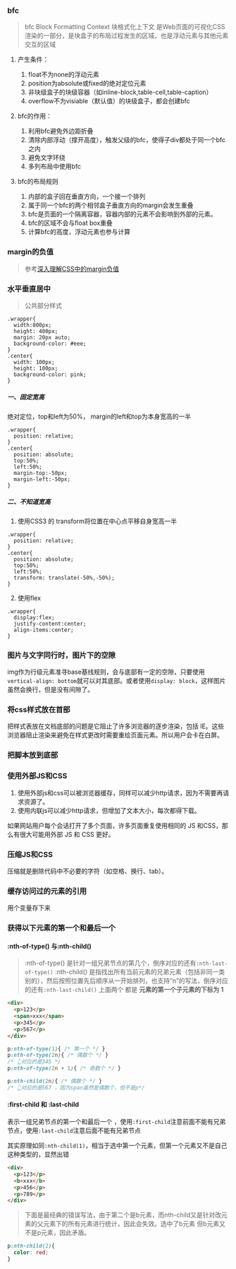 <!-- css.md -->
### bfc
> bfc Block Formatting Context 块格式化上下文 是Web页面的可视化CSS渲染的一部分，是块盒子的布局过程发生的区域，也是浮动元素与其他元素交互的区域

1. 产生条件：
    1. float不为none的浮动元素
    2. position为absolute或fixed的绝对定位元素
    3. 非块级盒子的块级容器（如inline-block,table-cell,table-caption）
    4. overflow不为visiable（默认值）的块级盒子，都会创建bfc

2. bfc的作用：
    1. 利用bfc避免外边距折叠
    2. 清除内部浮动（撑开高度），触发父级的bfc，使得子div都处于同一个bfc之内
    3. 避免文字环绕
    4. 多列布局中使用bfc

3. bfc的布局规则
    1. 内部的盒子回在垂直方向，一个接一个排列
    2. 属于同一个bfc的两个相邻盒子垂直方向的margin会发生重叠
    3. bfc是页面的一个隔离容器，容器内部的元素不会影响到外部的元素。
    4. bfc的区域不会与float box重叠
    5. 计算bfc的高度，浮动元素也参与计算


### margin的负值
> 参考[深入理解CSS中的margin负值](https://www.cnblogs.com/xiaohuochai/p/5314289.html)


### 水平垂直居中
> 公共部分样式
```
.wrapper{
  width:800px;
  height: 400px;
  margin: 20px auto;
  background-color: #eee;
}
.center{
  width: 100px;
  height: 100px;
  background-color: pink;
}
```
##### 一、固定宽高
绝对定位，top和left为50%， margin的left和top为本身宽高的一半
```
.wrapper{
  position: relative;
}
.center{
  position: absolute;
  top:50%;
  left:50%;
  margin-top:-50px;
  margin-left:-50px;
}
```
##### 二、不知道宽高
1. 使用CSS3 的 transform将位置在中心点平移自身宽高一半
```
.wrapper{
  position: relative;
}
.center{
  position: absolute;
  top:50%;
  left:50%;
  transform: translate(-50%,-50%);
}
```
2. 使用flex
```
.wrapper{
  display:flex;
  justify-content:center;
  align-items:center;
}
```

### 图片与文字同行时，图片下的空隙

img作为行级元素准寻base基线规则，会与底部有一定的空隙，只要使用```vertical-align: bottom```就可以对其底部。或者使用```display: block```，这样图片虽然会换行，但是没有间隙了。

### 将css样式放在首部
把样式表放在文档底部的问题是它阻止了许多浏览器的逐步渲染，包括 IE。这些浏览器阻止渲染来避免在样式更改时需要重绘页面元素。所以用户会卡在白屏。

### 把脚本放到底部

### 使用外部JS和CSS
1. 使用外部js和css可以被浏览器缓存，同样可以减少http请求，因为不需要再请求资源了。
2. 使用内联js可以减少http请求，但增加了文本大小，每次都得下载。

如果网站用户每个会话打开了多个页面，许多页面重复使用相同的 JS 和CSS，那么有很大可能用外部 JS 和 CSS 更好。

### 压缩JS和CSS
压缩就是删除代码中不必要的字符（如空格、换行、tab）。

### 缓存访问过的元素的引用
用个变量存下来

### 获得以下元素的第一个和最后一个

#### :nth-of-type() 与:nth-child()
> :nth-of-type() 是针对一组兄弟节点的第几个，倒序对应的还有```:nth-last-of-type()```
> :nth-child() 是指找出所有当前元素的兄弟元素（包括非同一类别的），然后按照位置先后顺序从一开始排列，也支持“n”的写法，倒序对应的还有```:nth-last-child()```
> 上面两个 都是 **元素的第一个子元素的下标为 1**
```html
<div>
  <p>123</p>
  <span>xxx</span>
  <p>345</p>
  <p>567</p>
</div> 
```

```css
p:nth-of-type(1){ /* 第一个 */ }
p:nth-of-type(2n){ /* 偶数个 */ }
/* 👆对应的是345 */
p:nth-of-type(2n + 1){ /* 奇数个 */ }

p:nth-child(2n){ /* 偶数个 */ }
/* 👆对应的是567 ，因为span虽然是偶数个，但不是p*/
```

#### :first-child 和 :last-child
表示一组兄弟节点的第一个和最后一个 ，使用```:first-child```注意前面不能有兄弟节点，使用```:last-child```注意后面不能有兄弟节点

其实原理如同```:nth-child(1)```，相当于选中第一个元素，但第一个元素又不是自己这种类型的，显然出错

```html
<div>
  <p>123</p>
  <b>xxx</b>
  <p>456</p>
  <p>789</p>
</div>
```

> 下面是最经典的错误写法，由于第二个是b元素，而nth-child又是针对改元素的父元素下的所有元素进行统计，因此会失效。选中了b元素 但b元素又不是p元素，因此矛盾。

```css
p:nth-child(2){
  color: red;
}
```